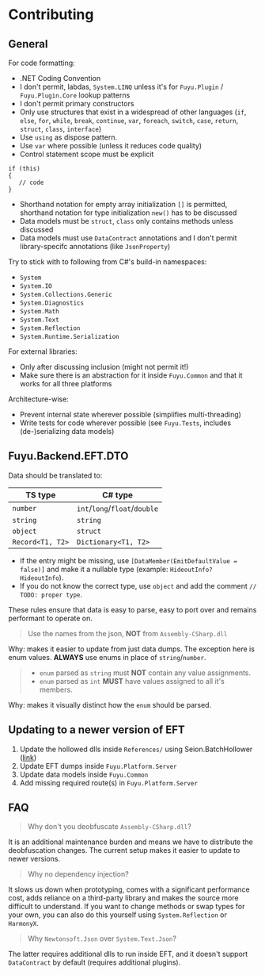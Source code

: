 # Contributing

## General

For code formatting:

- .NET Coding Convention
- I don't permit, labdas, `System.LINQ` unless it's for `Fuyu.Plugin` / `Fuyu.Plugin.Core` lookup patterns
- I don't permit primary constructors
- Only use structures that exist in a widespread of other languages (`if`, `else`, `for`, `while`, `break`, `continue`, `var`, `foreach`, `switch`, `case`, `return`, `struct`, `class`, `interface`)
- Use `using` as dispose pattern.
- Use `var` where possible (unless it reduces code quality)
- Control statement scope must be explicit
```
if (this)
{
   // code
}
```
- Shorthand notation for empty array initialization `[]` is permitted, shorthand notation for type initialization `new()` has to be discussed
- Data models must be `struct`, `class` only contains methods unless discussed
- Data models must use `DataContract` annotations and I don't permit library-specifc annotations (like `JsonProperty`)

Try to stick with to following from C#'s build-in namespaces:

- `System`
- `System.IO`
- `System.Collections.Generic`
- `System.Diagnostics`
- `System.Math`
- `System.Text`
- `System.Reflection`
- `System.Runtime.Serialization`

For external libraries:

- Only after discussing inclusion (might not permit it!)
- Make sure there is an abstraction for it inside `Fuyu.Common` and that it works for all three platforms

Architecture-wise:

- Prevent internal state wherever possible (simplifies multi-threading)
- Write tests for code wherever possible (see `Fuyu.Tests`, includes (de-)serializing data models)

## Fuyu.Backend.EFT.DTO

Data should be translated to:

TS type          | C# type
---------------- | -----------------------------
`number`         | `int`/`long`/`float`/`double`
`string`         | `string`
`object`         | `struct`
`Record<T1, T2>` | `Dictionary<T1, T2>`

- If the entry might be missing, use `[DataMember(EmitDefaultValue = false)]`
  and make it a nullable type (example: `HideoutInfo? HideoutInfo`).
- If you do not know the correct type, use `object` and add the comment
  `// TODO: proper type`.

These rules ensure that data is easy to parse, easy to port over and remains
performant to operate on.

> Use the names from the json, **NOT** from `Assembly-CSharp.dll`

Why: makes it easier to update from just data dumps. The exception here is
     enum values. **ALWAYS** use enums in place of `string`/`number`.

> - `enum` parsed as `string` must **NOT** contain any value assignments.
> - `enum` parsed as `int` **MUST** have values assigned to all it's members.

Why: makes it visually distinct how the `enum` should be parsed.

## Updating to a newer version of EFT

1. Update the hollowed dlls inside `References/` using Seion.BatchHollower ([link](https://github.com/seionmoya/BatchHollower))
2. Update EFT dumps inside `Fuyu.Platform.Server`
3. Update data models inside `Fuyu.Common`
4. Add missing required route(s) in `Fuyu.Platform.Server`

## FAQ

> Why don't you deobfuscate `Assembly-CSharp.dll`?

It is an additional maintenance burden and means we have to distribute the
deobfuscation changes. The current setup makes it easier to update to newer
versions.

> Why no dependency injection?

It slows us down when prototyping, comes with a significant performance cost,
adds reliance on a third-party library and makes the source more difficult to
understand. If you want to change methods or swap types for your own, you can
also do this yourself using `System.Reflection` or `HarmonyX`.

> Why `Newtonsoft.Json` over `System.Text.Json`?

The latter requires additional dlls to run inside EFT, and it doesn't support
`DataContract` by default (requires additional plugins).
